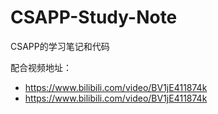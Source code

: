 # CSAPP-Study-Note
CSAPP的学习笔记和代码

配合视频地址：
- https://www.bilibili.com/video/BV1jE411874k
- https://www.bilibili.com/video/BV1jE411874k
